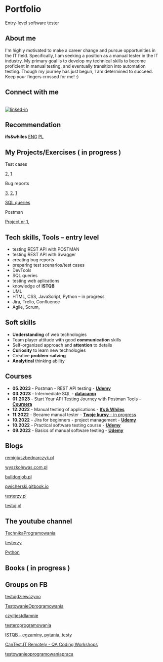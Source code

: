 # Portfolio
Entry-level software tester

## About me
I'm highly motivated to make a career change and pursue opportunities in the IT field. Specifically, I am seeking a position as a manual tester in the IT industry. My primary goal is to develop my technical skills to become proficient in manual testing, and eventually transition into automation testing. Though my journey has just begun, I am determined to succeed. Keep your fingers crossed for me! :)

## Connect with me
<br>[<img align="bottom" alt="linked-in" src="https://img.shields.io/badge/linkedin-%230077B5.svg?&style=for-the-badge&logo=linkedin&logoColor=white" />](https://www.linkedin.com/in/katarzynahoffmann/?locale=en_US)

## Recommendation
**ifs&whiles**
[ENG](https://drive.google.com/file/d/1RgiVHKuR1KXAUJRm1t7NiTfMuR4Sb8kO/view?usp=sharing)
[PL](https://drive.google.com/file/d/1-w2egSmbkn7lZKqrPgcTD77YqS066p5f/view?usp=sharing)

## My Projects/Exercises ( in progress )
Test cases

  [2](https://docs.google.com/spreadsheets/d/1I4zSh_90uX-90eNO4WL3mjj1H1mrvm-S/edit?usp=share_link&ouid=105697695448233424971&rtpof=true&sd=true), 
  [1](https://docs.google.com/spreadsheets/d/1LGv9Bn3lH1zHVDcQjMldOju52sy4QUxQ_6_pyJbBBis/edit?usp=share_link)
  
Bug reports

[3](https://drive.google.com/file/d/10jielDyFyX-DBm3BEHsYG25CJcozsnoD/view?usp=share_link), [2](https://drive.google.com/file/d/172xrvE-Tma_0GzUTB7Gq6WXYrUdwQADc/view?usp=share_link), [1](https://drive.google.com/file/d/1w8TIE92ZZT1e3Do-yz_Uy7oQjEexr_ZU/view?usp=share_link)

[SQL queries](https://drive.google.com/file/d/1kuSosBbCydpJke2w3olSAOKam73Oed4O/view?usp=share_link)

Postman

[Project nr 1](https://drive.google.com/file/d/1Pj-zUHLX53w0ivuofPDXRGqc-G2-oHti/view?usp=share_link), 

## Tech skills, Tools – entry level

*	testing REST API with POSTMAN
*	testing REST API with Swagger
*	creating bug reports
*	preparing test scenarios/test cases
* DevTools
* SQL queries
* testing web aplications
*	knowledge of **ISTQB**
*	UML
*	HTML, CSS, JavaScript, Python – in progress
* Jira, Trello, Confluence
*	Agile, Scrum,


## Soft skills
*	**Understanding** of web technologies
*	Team player attitude with good **communication** skills
*	Self-organized approach and **attention** to details
*	**Curiosity** to learn new technologies
*	Creative **problem-solving** 
*	**Analytical** thinking ability

## Courses
* **05.2023** - Postman - REST API testing - [**Udemy**](https://drive.google.com/file/d/1AmstXuQCaXCn-Lqu0aE0PHl5Tsq5zNSs/view?usp=drive_link)
* **03.2023** - Intermediate SQL - [**datacamp**](https://drive.google.com/file/d/1KgqCmUwSuQzVNAJTGIjE42eVNnm7nmAd/view?usp=share_link)
* **01.2023** - Start Your API Testing Journey with Postman Tools - [**Coursera**](https://www.coursera.org/account/accomplishments/certificate/TSRWW9VKUNZC)
* **12.2022** - Manual testing of applications - [**Ifs & Whiles**](https://drive.google.com/file/d/16ziGBzSFcwUCWgOn0UgVhB9X6M7lWAFf/view?usp=share_link)
*	**11.2022** - Became manual tester - [**Twoje kursy** - in progress](https://jak-zostac-testerem.pl/)
*	**10.2022** - Jira for beginners - project management - [**Udemy**](https://drive.google.com/file/d/1eZSeFEA6SvheMDZZiZcdoHCXPQVmwSJA/view?usp=share_link)
*	**10.2022** - Practical software testing course - [**Udemy**](https://drive.google.com/file/d/1kL4zLxVPwz4HweG4yQdVKG0KojdrNQqT/view?usp=share_link)
*	**09.2022** - Basics of manual software testing - [**Udemy**](https://drive.google.com/file/d/1qVzR4buiFkKs5dfxfySw62PaV4Xw7q6z/view?usp=share_link)

## Blogs  
[remigiuszbednarczyk.pl](https://remigiuszbednarczyk.pl/)

[wyszkolewas.com.pl](https://www.wyszkolewas.com.pl/category/testowanie_manualne/)

[bulldogjob.pl](https://bulldogjob.pl/readme/s/q,tester)

[pwicherski.gitbook.io](https://pwicherski.gitbook.io/testowanie-oprogramowania/?fbclid=IwAR2VXnbT0cBI31R4W0eWQCA5Y6eknj191deF2KUTfVw2WJmAU92CkYNE914)

[testerzy.pl](https://testerzy.pl/baza-wiedzy)

[testuj.pl](https://testuj.pl/blog/tester-oprogramowania-baza-wiedzy/)

## The youtube channel
[TechnikaProgramowania](https://www.youtube.com/@TechnikaProgramowania)

[testerzy](https://www.youtube.com/@testerzy)

[Python](https://www.youtube.com/@KacperSieradzinski)

## Books ( in progress )

## Groups on FB
[testujdziewczyno](https://www.facebook.com/groups/testujdziewczyno)

[TestowanieOprogramowania](https://www.facebook.com/groups/TestowanieOprogramowania)

[czyitjestdlamnie](https://www.facebook.com/groups/czyitjestdlamnie)

[testeroprogramowania](https://www.facebook.com/groups/testeroprogramowania)

[ISTQB - egzaminy, pytania, testy](https://www.facebook.com/groups/194288250951242)

[CanTest.IT Remotely - QA Coding Workshops](https://www.facebook.com/groups/cantestitremotely)

[testowanieoprogramowaniapraca](https://www.facebook.com/groups/testowanieoprogramowaniapraca)


